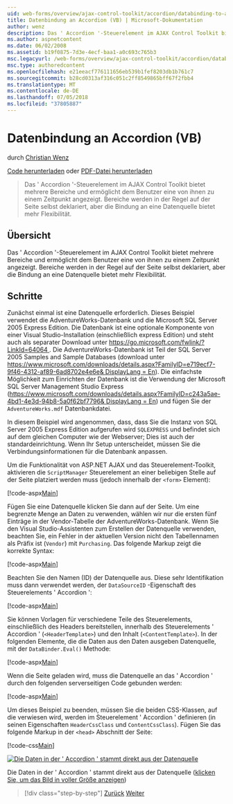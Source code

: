 ```yaml
---
uid: web-forms/overview/ajax-control-toolkit/accordion/databinding-to-an-accordion-vb
title: Datenbindung an Accordion (VB) | Microsoft-Dokumentation
author: wenz
description: Das ' Accordion '-Steuerelement im AJAX Control Toolkit bietet mehrere Bereiche und ermöglicht dem Benutzer eine von ihnen zu einem Zeitpunkt angezeigt. Bereiche werden in der Regel deklariert, w...
ms.author: aspnetcontent
ms.date: 06/02/2008
ms.assetid: b19f0875-7d3e-4ecf-baa1-a0c693c765b3
msc.legacyurl: /web-forms/overview/ajax-control-toolkit/accordion/databinding-to-an-accordion-vb
msc.type: authoredcontent
ms.openlocfilehash: e21eeacf776111656eb539b1fef8203db1b761c7
ms.sourcegitcommit: b28cd0313af316c051c2ff8549865bff67f2fbb4
ms.translationtype: MT
ms.contentlocale: de-DE
ms.lasthandoff: 07/05/2018
ms.locfileid: "37805887"
---
```

<a name="databinding-to-an-accordion-vb"></a>Datenbindung an Accordion (VB)
====================
durch [Christian Wenz](https://github.com/wenz)

[Code herunterladen](http://download.microsoft.com/download/5/6/d/56d50cef-2011-4c8f-9891-7edc6dc57df9/Accordion1.vb.zip) oder [PDF-Datei herunterladen](http://download.microsoft.com/download/6/7/1/6718d452-ff89-4d3f-a90e-c74ec2d636a3/accordion1VB.pdf)

> Das ' Accordion '-Steuerelement im AJAX Control Toolkit bietet mehrere Bereiche und ermöglicht dem Benutzer eine von ihnen zu einem Zeitpunkt angezeigt. Bereiche werden in der Regel auf der Seite selbst deklariert, aber die Bindung an eine Datenquelle bietet mehr Flexibilität.


## <a name="overview"></a>Übersicht

Das ' Accordion '-Steuerelement im AJAX Control Toolkit bietet mehrere Bereiche und ermöglicht dem Benutzer eine von ihnen zu einem Zeitpunkt angezeigt. Bereiche werden in der Regel auf der Seite selbst deklariert, aber die Bindung an eine Datenquelle bietet mehr Flexibilität.

## <a name="steps"></a>Schritte

Zunächst einmal ist eine Datenquelle erforderlich. Dieses Beispiel verwendet die AdventureWorks-Datenbank und die Microsoft SQL Server 2005 Express Edition. Die Datenbank ist eine optionale Komponente von einer Visual Studio-Installation (einschließlich express Edition) und steht auch als separater Download unter [ https://go.microsoft.com/fwlink/?LinkId=64064 ](https://go.microsoft.com/fwlink/?LinkId=64064). Die AdventureWorks-Datenbank ist Teil der SQL Server 2005 Samples and Sample Databases (download unter [ https://www.microsoft.com/downloads/details.aspx?FamilyID=e719ecf7-9f46-4312-af89-6ad8702e4e6e&amp; DisplayLang = En](https://www.microsoft.com/downloads/details.aspx?FamilyID=e719ecf7-9f46-4312-af89-6ad8702e4e6e&amp;DisplayLang=en)). Die einfachste Möglichkeit zum Einrichten der Datenbank ist die Verwendung der Microsoft SQL Server Management Studio Express ([https://www.microsoft.com/downloads/details.aspx?FamilyID=c243a5ae-4bd1-4e3d-94b8-5a0f62bf7796&amp; DisplayLang = En](https://www.microsoft.com/downloads/details.aspx?FamilyID=c243a5ae-4bd1-4e3d-94b8-5a0f62bf7796&amp;DisplayLang=en)) und fügen Sie der `AdventureWorks.mdf` Datenbankdatei.

In diesem Beispiel wird angenommen, dass, dass Sie die Instanz von SQL Server 2005 Express Edition aufgerufen wird `SQLEXPRESS` und befindet sich auf dem gleichen Computer wie der Webserver; Dies ist auch der standardeinrichtung. Wenn Ihr Setup unterscheidet, müssen Sie die Verbindungsinformationen für die Datenbank anpassen.

Um die Funktionalität von ASP.NET AJAX und das Steuerelement-Toolkit, aktivieren die `ScriptManager` Steuerelement an einer beliebigen Stelle auf der Seite platziert werden muss (jedoch innerhalb der `<form>` Element):

[!code-aspx[Main](databinding-to-an-accordion-vb/samples/sample1.aspx)]

Fügen Sie eine Datenquelle klicken Sie dann auf der Seite. Um eine begrenzte Menge an Daten zu verwenden, wählen wir nur die ersten fünf Einträge in der Vendor-Tabelle der AdventureWorks-Datenbank. Wenn Sie den Visual Studio-Assistenten zum Erstellen der Datenquelle verwenden, beachten Sie, ein Fehler in der aktuellen Version nicht den Tabellennamen als Präfix ist (`Vendor`) mit `Purchasing`. Das folgende Markup zeigt die korrekte Syntax:

[!code-aspx[Main](databinding-to-an-accordion-vb/samples/sample2.aspx)]

Beachten Sie den Namen (ID) der Datenquelle aus. Diese sehr Identifikation muss dann verwendet werden, der `DataSourceID` -Eigenschaft des Steuerelements ' Accordion ':

[!code-aspx[Main](databinding-to-an-accordion-vb/samples/sample3.aspx)]

Sie können Vorlagen für verschiedene Teile des Steuerelements, einschließlich des Headers bereitstellen, innerhalb des Steuerelements ' Accordion ' (`<HeaderTemplate>`) und den Inhalt (`<ContentTemplate>`). In der folgenden Elemente, die die Daten aus den Daten ausgeben Datenquelle, mit der `DataBinder.Eval()` Methode:

[!code-aspx[Main](databinding-to-an-accordion-vb/samples/sample4.aspx)]

Wenn die Seite geladen wird, muss die Datenquelle an das ' Accordion ' durch den folgenden serverseitigen Code gebunden werden:

[!code-aspx[Main](databinding-to-an-accordion-vb/samples/sample5.aspx)]

Um dieses Beispiel zu beenden, müssen Sie die beiden CSS-Klassen, auf die verwiesen wird, werden im Steuerelement ' Accordion ' definieren (in seinen Eigenschaften `HeaderCssClass` und `ContentCssClass`). Fügen Sie das folgende Markup in der `<head>` Abschnitt der Seite:

[!code-css[Main](databinding-to-an-accordion-vb/samples/sample6.css)]


[![Die Daten in der ' Accordion ' stammt direkt aus der Datenquelle](databinding-to-an-accordion-vb/_static/image2.png)](databinding-to-an-accordion-vb/_static/image1.png)

Die Daten in der ' Accordion ' stammt direkt aus der Datenquelle ([klicken Sie, um das Bild in voller Größe anzeigen](databinding-to-an-accordion-vb/_static/image3.png))

> [!div class="step-by-step"]
> [Zurück](dynamically-adding-an-accordion-pane-cs.md)
> [Weiter](dynamically-adding-an-accordion-pane-vb.md)
